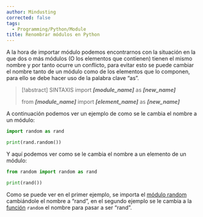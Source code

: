 ```yaml
---
author: Mindusting
corrected: false
tags:
  - Programming/Python/Module
title: Renombrar módulos en Python
---
```


A la hora de importar módulo podemos encontrarnos con la situación en la que dos o más módulos (O los elementos que contienen) tienen el mismo nombre y por tanto ocurre un conflicto, para evitar esto se puede cambiar el nombre tanto de un módulo como de los elementos que lo componen, para ello se debe hacer uso de la palabra clave “as”.

>[!abstract] SINTAXIS
>import ***\[module_name\]*** as ***\[new_name\]***
>
>from ***\[module_name\]*** import ***\[element_name\]*** as ***\[new_name\]***

A continuación podemos ver un ejemplo de como se le cambia el nombre a un módulo:

```python
import random as rand

print(rand.random())
```

Y aquí podemos ver como se le cambia el nombre a un elemento de un módulo:

```python
from random import random as rand

print(rand())
```

Como se puede ver en el primer ejemplo, se importa el [módulo random](https://docs.python.org/3/library/random.html) cambiándole el nombre a “rand”, en el segundo ejemplo se le cambia a la [función](../py_func.md) `random` el nombre para pasar a ser “rand”.
